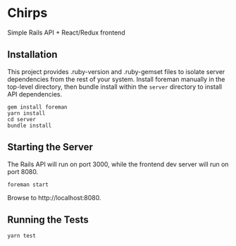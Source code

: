 # Chirps

Simple Rails API + React/Redux frontend

## Installation

This project provides .ruby-version and .ruby-gemset files to isolate server
dependencies from the rest of your system. Install foreman manually in the
top-level directory, then bundle install within the `server` directory to
install API dependencies.

```
gem install foreman
yarn install
cd server
bundle install
```

## Starting the Server

The Rails API will run on port 3000, while the frontend dev server will run on
port 8080.

```
foreman start
```

Browse to http://localhost:8080.

## Running the Tests

```
yarn test
```